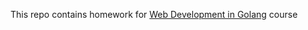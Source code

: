 This repo contains homework for [Web Development in Golang](https://stepik.org/course/187490) course